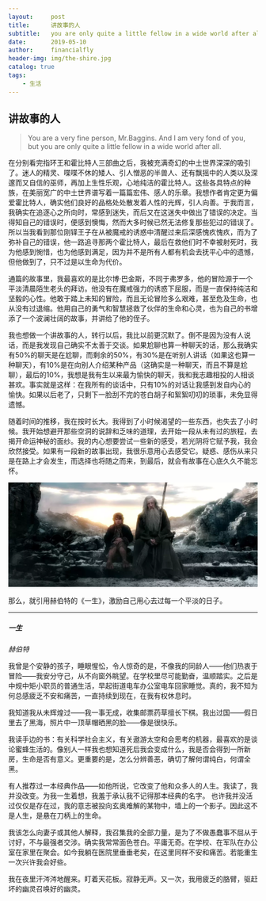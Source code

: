 ```yaml
---
layout:     post                    
title:      讲故事的人              
subtitle:   you are only quite a little fellow in a wide world after all.
date:       2019-05-10              
author:     financialfly                     
header-img: img/the-shire.jpg    
catalog: true                       
tags:                               
    - 生活
---
```


## 讲故事的人

> You are a very fine person, Mr.Baggins. And I am very fond of you, but you are only quite a little fellow in a wide world after all.

在分别看完指环王和霍比特人三部曲之后，我被充满奇幻的中土世界深深的吸引了。迷人的精灵、喋喋不休的矮人、引人憎恶的半兽人、还有飘摇中的人类以及深邃而又自信的巫师，再加上生性乐观，心地纯洁的霍比特人。这些各具特点的种族，在美丽宽广的中土世界谱写着一篇篇宏伟、感人的乐章。我想作者肯定更为偏爱霍比特人，确实他们良好的品格处处散发着人性的光辉，引人向善。于我而言，我确实在追逐心之所向时，常感到迷失，而后又在这迷失中做出了错误的决定。当得知自己的错误时，便感到懊悔，然而大多时候已然无法修复那些犯过的错误了。所以当我看到那位刚铎王子在从被魔戒的诱惑中清醒过来后深感愧疚愧疚，而为了弥补自己的错误，他一路追寻那两个霍比特人，最后在救他们时不幸被射死时，我为他感到惋惜，也为他感到满足，因为并不是所有人都有机会去抚平心中的遗憾，但他做到了，只不过是以生命为代价。
                
通篇的故事里，我最喜欢的是比尔博·巴金斯，不同于弗罗多，他的冒险源于一个平淡清晨陌生老头的拜访。他没有在魔戒强力的诱惑下屈服，而是一直保持纯洁和坚毅的心性。他敢于踏上未知的冒险，而且无论冒险多么艰难，甚至危及生命，也从没有过退缩。他用自己的勇气和智慧拯救了伙伴的生命和心灵，也为自己的书增添了一个波澜壮阔的故事，并讲给了他的侄子。
                     
我也想做一个讲故事的人，转行以后，我比以前更沉默了。倒不是因为没有人说话，而是我发现自己确实不太善于交谈。如果尬聊也算一种聊天的话，那么我确实有50%的聊天是在尬聊，而剩余的50%，有30%是在听别人讲话（如果这也算一种聊天），有10%是在向别人介绍某种产品（这确实是一种聊天，而且不算是尬聊），最后的10%，我想是我有生以来最为愉快的聊天，我和我志趣相投的人相谈甚欢。事实就是这样：在我所有的谈话中，只有10%的对话让我感到发自内心的愉快。如果以后老了，只剩下一脸刮不完的苍白胡子和絮絮叨叨的琐事，未免显得遗憾。
                         
随着时间的推移，我在按时长大。我得到了小时候渴望的一些东西，也失去了小时候。我开始想避开那些空洞的说辞和乏味的道理，去开始一段从未有过的旅程，去揭开命运神秘的面纱。我的内心想要尝试一些新的感受，若光阴将它赋予我，我会欣然接受。如果有一段新的故事出现，我很乐意用心去感受它。疑惑、感伤从来只是在路上才会发生，而选择也将随之而来，到最后，就会有故事在心底久久不能忘怀。

![the-hobbit](https://raw.githubusercontent.com/financialfly/financialfly.github.io/master/img/the-hobbit.jpg)
                  
那么，就引用赫伯特的《一生》，激励自己用心去过每一个平淡的日子。

---

##### 一生
*赫伯特*
           
我曾是个安静的孩子，睡眼惺忪，令人惊奇的是，不像我的同龄人——他们热衷于冒险——我安分守己，从不向窗外眺望。在学校里尽可能勤奋，温顺踏实。之后是中规中矩小职员的普通生活，早起街道电车办公室电车回家睡觉。真的，我不知为何总感疲乏不安和痛苦，一直持续到现在，在我有权休息时。                

我知道我从未辉煌过——我一事无成，收集邮票药草擅长下棋。我出过国——假日里去了黑海，照片中一顶草帽晒黑的脸——像是很快乐。
                
我读手边的书：有关科学社会主义，有关遨游太空和会思考的机器，最喜欢的是谈论蜜蜂生活的。像别人一样我也想知道死后我会变成什么，我是否会得到一所新房，生命是否有意义。更重要的是，怎么分辨善恶，确切了解何谓纯白，何谓全黑。

有人推荐过一本经典作品——如他所说，它改变了他和众多人的人生。我读了，我并没改变。为我一生着想，我羞于承认我不记得那本经典的名字。
也许我并没活过仅仅是存在过，我的意志被投向玄奥难解的某物中，墙上的一个影子。因此这不是人生，是悬在刀柄上的生命。

我该怎么向妻子或其他人解释，我召集我的全部力量，是为了不做愚蠢事不屈从于讨好，不与最强者交涉。确实我常常面色苍白。平庸无奇。在学校、在军队在办公室在家里在聚会。如今我躺在医院里垂垂老矣，在这里同样不安和痛苦。若能重生一次兴许我会好些。
                   
我在夜里汗涔涔地醒来。盯着天花板。寂静无声。又一次，我用疲乏的胳臂，驱赶坏的幽灵召唤好的幽灵。